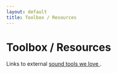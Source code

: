 ```yaml
---
layout: default
title: Toolbox / Resources
---
```


# Toolbox / Resources

Links to external [sound tools we love ](https://a421loop.github.io/sound-resources-page/).
